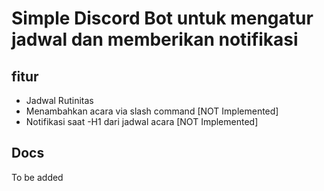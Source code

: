 # Simple Discord Bot untuk mengatur jadwal dan memberikan notifikasi

## fitur

- Jadwal Rutinitas
- Menambahkan acara via slash command [NOT Implemented]
- Notifikasi saat -H1 dari jadwal acara [NOT Implemented]

## Docs

To be added
